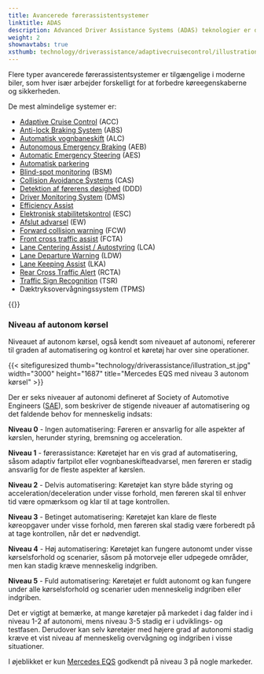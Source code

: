 ```yaml
---
title: Avancerede førerassistentsystemer
linktitle: ADAS
description: Advanced Driver Assistance Systems (ADAS) teknologier er designet til at hjælpe chauffører med at betjene deres køretøjer mere sikkert og effektivt. EVKX.net giver dig detaljer om de forskellige systemer i elbiler.
weight: 2
shownavtabs: true
xsthumb: technology/driverassistance/adaptivecruisecontrol/illustration_xst.jpg
---
```

<!-- markdownlint-disable MD033 -->
Flere typer avancerede førerassistentsystemer er tilgængelige i moderne biler, som hver især arbejder forskelligt for at forbedre køreegenskaberne og sikkerheden.

De mest almindelige systemer er:

- [Adaptive Cruise Control](adaptivecruisecontrol/) (ACC)
- [Anti-lock Braking System](antiblokeringssystem/) (ABS)
- [Automatisk vognbaneskift](automatedlanechange/) (ALC)
- [Autonomous Emergency Braking](automaticemergencybraking/) (AEB)
- [Automatic Emergency Steering](automaticemergencysteering/) (AES)
- [Automatisk parkering](automaticparking/)
- [Blind-spot monitoring](blindspotmonitoring/) (BSM)
- [Collision Avoidance Systems](collisionavoidancesystems/) (CAS)
- [Detektion af førerens døsighed](driverdrowsinessdetection/) (DDD)
- [Driver Monitoring System](drivermonitoringsystem/) (DMS)
- [Efficiency Assist](efficencyassist/)
- [Elektronisk stabilitetskontrol](electronicstabilitycontrol/) (ESC)
- [Afslut advarsel](exitwarning/) (EW)
- [Forward collision warning](forwardcollisionwarning/) (FCW)
- [Front cross traffic assist](frontcrosstrafficassist/) (FCTA)
- [Lane Centering Assist / Autostyring](autosteer/) (LCA)
- [Lane Departure Warning](lanedeparturewarning/) (LDW)
- [Lane Keeping Assist](lanekeepingassist/) (LKA)
- [Rear Cross Traffic Alert](rearcrosstrafficalert/) (RCTA)
- [Traffic Sign Recognition](trafficsignrecognition/) (TSR)
- Dæktryksovervågningssystem (TPMS)

{{<evkxdisplayaddarticle />}}

### Niveau af autonom kørsel

Niveauet af autonom kørsel, også kendt som niveauet af autonomi, refererer til graden af ​​automatisering og kontrol et køretøj har over sine operationer.

{{< sitefiguresized thumb="technology/driverassistance/illustration_st.jpg" width="3000" height="1687" title="Mercedes EQS med niveau 3 autonom kørsel" >}}

Der er seks niveauer af autonomi defineret af Society of Automotive Engineers ([SAE](https://www.sae.org/)), som beskriver de stigende niveauer af automatisering og det faldende behov for menneskelig indsats:

**Niveau 0** - Ingen automatisering: Føreren er ansvarlig for alle aspekter af kørslen, herunder styring, bremsning og acceleration.

**Niveau 1** - førerassistance: Køretøjet har en vis grad af automatisering, såsom adaptiv fartpilot eller vognbaneskifteadvarsel, men føreren er stadig ansvarlig for de fleste aspekter af kørslen.

**Niveau 2** - Delvis automatisering: Køretøjet kan styre både styring og acceleration/deceleration under visse forhold, men føreren skal til enhver tid være opmærksom og klar til at tage kontrollen.

**Niveau 3** - Betinget automatisering: Køretøjet kan klare de fleste køreopgaver under visse forhold, men føreren skal stadig være forberedt på at tage kontrollen, når det er nødvendigt.

**Niveau 4** - Høj automatisering: Køretøjet kan fungere autonomt under visse kørselsforhold og scenarier, såsom på motorveje eller udpegede områder, men kan stadig kræve menneskelig indgriben.

**Niveau 5** - Fuld automatisering: Køretøjet er fuldt autonomt og kan fungere under alle kørselsforhold og scenarier uden menneskelig indgriben eller indgriben.

Det er vigtigt at bemærke, at mange køretøjer på markedet i dag falder ind i niveau 1-2 af autonomi, mens niveau 3-5 stadig er i udviklings- og testfasen. Derudover kan selv køretøjer med højere grad af autonomi stadig kræve et vist niveau af menneskelig overvågning og indgriben i visse situationer.

I øjeblikket er kun [Mercedes EQS](../../models/mercedes/eqs/) godkendt på niveau 3 på nogle markeder.
